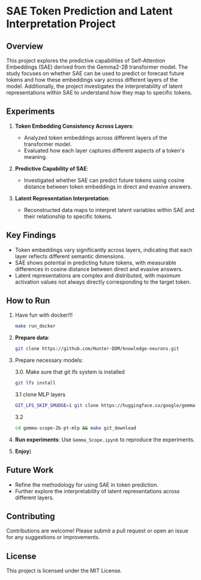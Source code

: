 
# **SAE Token Prediction and Latent Interpretation Project**

## **Overview**
This project explores the predictive capabilities of Self-Attention Embeddings (SAE) derived from the Gemma2-2B transformer model. The study focuses on whether SAE can be used to predict or forecast future tokens and how these embeddings vary across different layers of the model. Additionally, the project investigates the interpretability of latent representations within SAE to understand how they map to specific tokens.

## **Experiments**
1. **Token Embedding Consistency Across Layers**:
   - Analyzed token embeddings across different layers of the transformer model.
   - Evaluated how each layer captures different aspects of a token's meaning.

2. **Predictive Capability of SAE**:
   - Investigated whether SAE can predict future tokens using cosine distance between token embeddings in direct and evasive answers.

3. **Latent Representation Interpretation**:
   - Reconstructed data maps to interpret latent variables within SAE and their relationship to specific tokens.

## **Key Findings**
- Token embeddings vary significantly across layers, indicating that each layer reflects different semantic dimensions.
- SAE shows potential in predicting future tokens, with measurable differences in cosine distance between direct and evasive answers.
- Latent representations are complex and distributed, with maximum activation values not always directly corresponding to the target token.

## **How to Run**
1. Have fun with docker!!!
   ```bash
   make run_docker
   ```
2. **Prepare data**:
   ```bash
   git clone https://github.com/Hunter-DDM/knowledge-neurons.git
   ```
3. Prepare necessary models:

   3.0. Make sure that git lfs system is installed
   ```bash 
   git lfs install
   ```
   3.1 clone MLP layers  
   ```bash
   GIT_LFS_SKIP_SMUDGE=1 git clone https://huggingface.co/google/gemma-scope-2b-pt-mlp
   ```
   3.2
   ```bash
   cd gemma-scope-2b-pt-mlp && make git_download
   ```
4. **Run experiments**: Use `Gemma_Scope.ipynb` to reproduce the experiments.
5. **Enjoy**)

## **Future Work**
- Refine the methodology for using SAE in token prediction.
- Further explore the interpretability of latent representations across different layers.

## **Contributing**
Contributions are welcome! Please submit a pull request or open an issue for any suggestions or improvements.

## **License**
This project is licensed under the MIT License.
